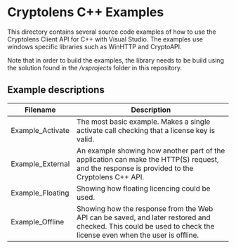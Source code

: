 # Cryptolens C++ Examples

This directory contains several source code examples of how to use the Cryptolens Client
API for C++ with Visual Studio. The examples use windows specific libraries such as
WinHTTP and CryptoAPI.

Note that in order to build the examples, the library needs to be build using the
solution found in the */vsprojects* folder in this repository.

## Example descriptions

|  Filename            | Description |
|----------------------|-------------|
| Example_Activate | The most basic example. Makes a single activate call checking that a license key is valid. |
| Example_External | An example showing how another part of the application can make the HTTP(S) request, and the response is provided to the Cryptolens C++ API. |
| Example_Floating | Showing how floating licencing could be used. |
| Example_Offline  | Showing how the response from the Web API can be saved, and later restored and checked. This could be used to check the license even when the user is offline. |
